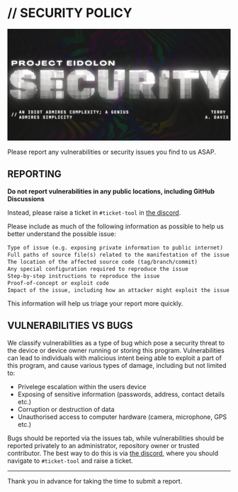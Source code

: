 # // SECURITY POLICY

![Banner](/.github/images/Banner_security_2x1.jpg)

Please report any vulnerabilities or security issues you find to us ASAP.

## REPORTING

**Do not report vulnerabilities in any public locations, including GitHub Discussions**

Instead, please raise a ticket in `#ticket-tool` in [the discord](https://discord.gg/wDcxk4pCs5).

Please include as much of the following information as possible to help us better understand the possible issue:

    Type of issue (e.g. exposing private information to public internet)
    Full paths of source file(s) related to the manifestation of the issue
    The location of the affected source code (tag/branch/commit)
    Any special configuration required to reproduce the issue
    Step-by-step instructions to reproduce the issue
    Proof-of-concept or exploit code
    Impact of the issue, including how an attacker might exploit the issue

This information will help us triage your report more quickly.

## VULNERABILITIES VS BUGS

We classify vulnerabilities as a type of bug which pose a security threat to the device or device owner running
or storing this program. Vulnerabilities can lead to individuals with malicious intent being able to exploit
a part of this program, and cause various types of damage, including but not limited to:
- Privelege escalation within the users device
- Exposing of sensitive information (passwords, address, contact details etc.)
- Corruption or destruction of data
- Unauthorised access to computer hardware (camera, microphone, GPS etc.)

Bugs should be reported via the issues tab, while vulnerabilities should be reported privately to an administrator,
repository owner or trusted contributor. The best way to do this is via [the discord](https://discord.gg/wDcxk4pCs5),
where you should navigate to `#ticket-tool` and raise a ticket.

---

Thank you in advance for taking the time to submit a report.
